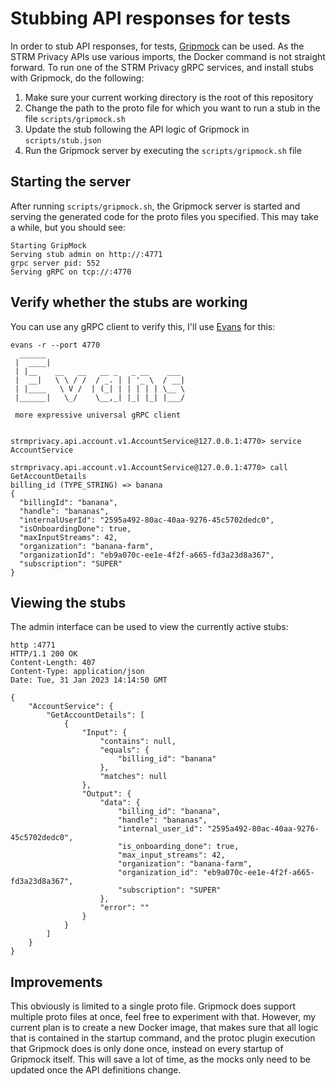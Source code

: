 # Stubbing API responses for tests

In order to stub API responses, for
tests, [Gripmock](https://github.com/tokopedia/gripmock) can be used. As the
STRM Privacy APIs use various imports, the Docker command is not straight
forward. To run one of the STRM Privacy gRPC services, and install stubs with
Gripmock, do the following:

1. Make sure your current working directory is the root of this repository
2. Change the path to the proto file for which you want to run a stub in the
   file `scripts/gripmock.sh`
3. Update the stub following the API logic of Gripmock in `scripts/stub.json`
4. Run the Gripmock server by executing the `scripts/gripmock.sh` file

## Starting the server

After running `scripts/gripmock.sh`, the Gripmock server is started and serving
the generated code for the proto files you specified. This may take a while, but
you should see:

```shell
Starting GripMock
Serving stub admin on http://:4771
grpc server pid: 552
Serving gRPC on tcp://:4770
```

## Verify whether the stubs are working

You can use any gRPC client to verify this, I'll
use [Evans](https://github.com/ktr0731/evans/) for this:

```shell
evans -r --port 4770
  ______
 |  ____|
 | |__    __   __   __ _   _ __    ___
 |  __|   \ \ / /  / _. | | '_ \  / __|
 | |____   \ V /  | (_| | | | | | \__ \
 |______|   \_/    \__,_| |_| |_| |___/

 more expressive universal gRPC client


strmprivacy.api.account.v1.AccountService@127.0.0.1:4770> service AccountService

strmprivacy.api.account.v1.AccountService@127.0.0.1:4770> call GetAccountDetails
billing_id (TYPE_STRING) => banana
{
  "billingId": "banana",
  "handle": "bananas",
  "internalUserId": "2595a492-80ac-40aa-9276-45c5702dedc0",
  "isOnboardingDone": true,
  "maxInputStreams": 42,
  "organization": "banana-farm",
  "organizationId": "eb9a070c-ee1e-4f2f-a665-fd3a23d8a367",
  "subscription": "SUPER"
}
```

## Viewing the stubs

The admin interface can be used to view the currently active stubs:

```shell
http :4771
HTTP/1.1 200 OK
Content-Length: 407
Content-Type: application/json
Date: Tue, 31 Jan 2023 14:14:50 GMT

{
    "AccountService": {
        "GetAccountDetails": [
            {
                "Input": {
                    "contains": null,
                    "equals": {
                        "billing_id": "banana"
                    },
                    "matches": null
                },
                "Output": {
                    "data": {
                        "billing_id": "banana",
                        "handle": "bananas",
                        "internal_user_id": "2595a492-80ac-40aa-9276-45c5702dedc0",
                        "is_onboarding_done": true,
                        "max_input_streams": 42,
                        "organization": "banana-farm",
                        "organization_id": "eb9a070c-ee1e-4f2f-a665-fd3a23d8a367",
                        "subscription": "SUPER"
                    },
                    "error": ""
                }
            }
        ]
    }
}
```

## Improvements

This obviously is limited to a single proto file. Gripmock does support multiple
proto files at once, feel free to experiment with that. However, my current plan
is to create a new Docker image, that makes sure that all logic that is
contained in the startup command, and the protoc plugin execution that Gripmock
does is only done once, instead on every startup of Gripmock itself. This will
save a lot of time, as the mocks only need to be updated once the API
definitions change.
